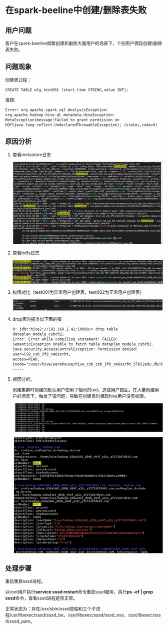 # 在spark-beeline中创建/删除表失败<a name="mrs_03_0270"></a>

## 用户问题<a name="section18305143583116"></a>

客户在spark-beeline频繁创建和删除大量用户的场景下，个别用户偶现创建/删除表失败。

## 问题现象<a name="section117424454313"></a>

创建表过程：

```
CREATE TABLE wlg_test001 (start_time STRING,value INT);
```

报错:

```
Error: org.apache.spark.sql.AnalysisException: 
org.apache.hadoop.hive.ql.metadata.HiveException: MetaException(message:Failed to grant permission on HDFSjava.lang.reflect.UndeclaredThrowableException); (state=,code=0)
```

## 原因分析<a name="section1237061220324"></a>

1.  查看metastore日志

    ![](figures/zh-cn_image_0292921175.png)

2.  查看hdfs日志

    ![](figures/zh-cn_image_0292921475.png)

3.  权限对比（test001为异常用户创建表，test002为正常用户创建表）

    ![](figures/zh-cn_image_0292921966.png)

4.  drop表时报类似下面的错

    ```
    0: jdbc:hive2://192.168.1.42:10000/> drop table
    dataplan_modela_csbch2;
    Error: Error while compiling statement: FAILED:
    SemanticException Unable to fetch table dataplan_modela_csbch2.
    java.security.AccessControlException: Permission denied: user=CSB_csb_3f8_x48ssrbt,
    access=READ,
    inode="/user/hive/warehouse/hive_csb_csb_3f8_x48ssrbt_5lbi2edu.db/dataplan_modela_csbch2":spark:hive:drwx------
    ```

5.  根因分析。

    创建集群时创建的默认用户使用了相同的uid，造成用户错乱。在大量创建用户的场景下，触发了该问题，导致在创建表时偶现hive用户没有权限。

    ![](figures/zh-cn_image_0292923224.png)

    ![](figures/unnaming-(5).png)


## 处理步骤<a name="section10504161711314"></a>

重启集群sssd进程。

以root用户执行**service sssd restart**命令重启sssd服务，执行**ps -ef | grep sssd**命令，查看sssd进程是否正常。

正常状态为：存在/usr/sbin/sssd进程和三个子进程/usr/libexec/sssd/sssd\_be、/usr/libexec/sssd/sssd\_nss、/usr/libexec/sssd/sssd\_pam。

